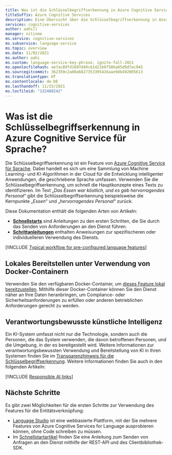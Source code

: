 ```yaml
---
title: Was ist die Schlüsselbegriffserkennung in Azure Cognitive Service für Sprache?
titleSuffix: Azure Cognitive Services
description: Eine Übersicht über die Schlüsselbegriffserkennung in Azure Cognitive Services, mit der Sie wichtige Begriffe in unstrukturiertem Text ermitteln können.
services: cognitive-services
author: aahill
manager: nitinme
ms.service: cognitive-services
ms.subservice: language-service
ms.topic: overview
ms.date: 11/02/2021
ms.author: aahi
ms.custom: language-service-key-phrase, ignite-fall-2021
ms.openlocfilehash: ae7ac89fd1607d49c61421b97586a85d9d7ec945
ms.sourcegitcommit: 362359c2a00a6827353395416aae9db492005613
ms.translationtype: HT
ms.contentlocale: de-DE
ms.lasthandoff: 11/15/2021
ms.locfileid: "132488242"
---
```

# <a name="what-is-key-phrase-extraction-in-azure-cognitive-service-for-language"></a>Was ist die Schlüsselbegriffserkennung in Azure Cognitive Service für Sprache?

Die Schlüsselbegriffserkennung ist ein Feature von [Azure Cognitive Service für Sprache](../overview.md). Dabei handelt es sich um eine Sammlung von Machine Learning- und KI-Algorithmen in der Cloud für die Entwicklung intelligenter Anwendungen, die geschriebene Sprache umfassen. Verwenden Sie die Schlüsselbegriffserkennung, um schnell die Hauptkonzepte eines Texts zu identifizieren. Im Text „*Das Essen war köstlich, und es gab hervorragendes Personal*“ gibt die Schlüsselbegriffserkennung beispielsweise die Kernpunkte „*Essen*“ und „*hervorragendes Personal*“ zurück.

Diese Dokumentation enthält die folgenden Arten von Artikeln:

* [**Schnellstarts**](quickstart.md) sind Anleitungen zu den ersten Schritten, die Sie durch das Senden von Anforderungen an den Dienst führen.
* [**Schrittanleitungen**](how-to/call-api.md) enthalten Anweisungen zur spezifischeren oder individuelleren Verwendung des Diensts.

[!INCLUDE [Typical workflow for pre-configured language features](../includes/overview-typical-workflow.md)]

## <a name="deploy-on-premises-using-docker-containers"></a>Lokales Bereitstellen unter Verwendung von Docker-Containern

Verwenden Sie den verfügbaren Docker-Container, um [dieses Feature lokal bereitzustellen](how-to/use-containers.md). Mithilfe dieser Docker-Container können Sie den Dienst näher an Ihre Daten heranbringen, um Compliance- oder Sicherheitsanforderungen zu erfüllen oder anderen betrieblichen Anforderungen gerecht zu werden.

## <a name="responsible-ai"></a>Verantwortungsbewusste künstliche Intelligenz 

Ein KI-System umfasst nicht nur die Technologie, sondern auch die Personen, die das System verwenden, die davon betroffenen Personen, und die Umgebung, in der es bereitgestellt wird. Weitere Informationen zur verantwortungsbewussten Verwendung und Bereitstellung von KI in Ihren Systemen finden Sie im [Transparenzhinweis für die Schlüsselbegriffserkennung](/legal/cognitive-services/language-service/transparency-note-key-phrase-extraction?context=/azure/cognitive-services/language-service/context/context). Weitere Informationen finden Sie auch in den folgenden Artikeln:

[!INCLUDE [Responsible AI links](../includes/overview-responsible-ai-links.md)]

## <a name="next-steps"></a>Nächste Schritte

Es gibt zwei Möglichkeiten für die ersten Schritte zur Verwendung des Features für die Entitätsverknüpfung:
* [Language Studio](../language-studio.md) ist eine webbasierte Plattform, mit der Sie mehrere Features von Azure Cognitive Services for Language ausprobieren können, ohne Code schreiben zu müssen.
* Im [Schnellstartartikel](quickstart.md) finden Sie eine Anleitung zum Senden von Anfragen an den Dienst mithilfe der REST-API und des Clientbibliothek-SDK.  
